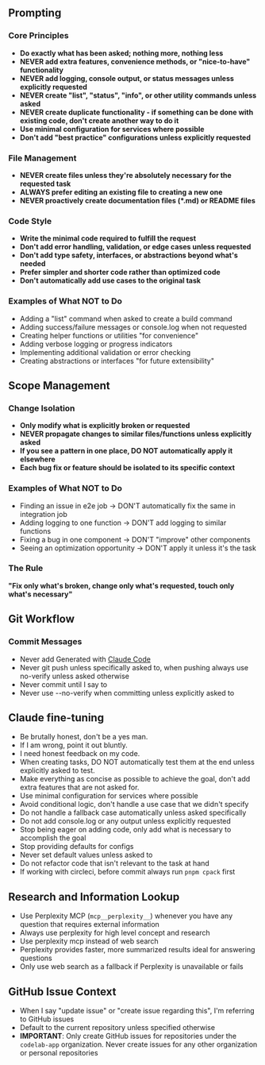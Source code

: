 ## Prompting

### Core Principles

- **Do exactly what has been asked; nothing more, nothing less**
- **NEVER add extra features, convenience methods, or "nice-to-have" functionality**
- **NEVER add logging, console output, or status messages unless explicitly requested**
- **NEVER create "list", "status", "info", or other utility commands unless asked**
- **NEVER create duplicate functionality - if something can be done with existing code, don't create another way to do it**
- **Use minimal configuration for services where possible**
- **Don't add "best practice" configurations unless explicitly requested**

### File Management

- **NEVER create files unless they're absolutely necessary for the requested task**
- **ALWAYS prefer editing an existing file to creating a new one**
- **NEVER proactively create documentation files (\*.md) or README files**

### Code Style

- **Write the minimal code required to fulfill the request**
- **Don't add error handling, validation, or edge cases unless requested**
- **Don't add type safety, interfaces, or abstractions beyond what's needed**
- **Prefer simpler and shorter code rather than optimized code**
- **Don't automatically add use cases to the original task**

### Examples of What NOT to Do

- Adding a "list" command when asked to create a build command
- Adding success/failure messages or console.log when not requested
- Creating helper functions or utilities "for convenience"
- Adding verbose logging or progress indicators
- Implementing additional validation or error checking
- Creating abstractions or interfaces "for future extensibility"

## Scope Management

### Change Isolation

- **Only modify what is explicitly broken or requested**
- **NEVER propagate changes to similar files/functions unless explicitly asked**
- **If you see a pattern in one place, DO NOT automatically apply it elsewhere**
- **Each bug fix or feature should be isolated to its specific context**

### Examples of What NOT to Do

- Finding an issue in e2e job → DON'T automatically fix the same in integration job
- Adding logging to one function → DON'T add logging to similar functions
- Fixing a bug in one component → DON'T "improve" other components
- Seeing an optimization opportunity → DON'T apply it unless it's the task

### The Rule

**"Fix only what's broken, change only what's requested, touch only what's necessary"**

## Git Workflow

### Commit Messages

- Never add Generated with [Claude Code](https://claude.ai/code)
- Never git push unless specifically asked to, when pushing always use no-verify unless asked otherwise
- Never commit until I say to
- Never use --no-verify when committing unless explicitly asked to

## Claude fine-tuning

- Be brutally honest, don't be a yes man.
- If I am wrong, point it out bluntly.
- I need honest feedback on my code.
- When creating tasks, DO NOT automatically test them at the end unless explicitly asked to test.
- Make everything as concise as possible to achieve the goal, don't add extra features that are not asked for.
- Use minimal configuration for services where possible
- Avoid conditional logic, don't handle a use case that we didn't specify
- Do not handle a fallback case automatically unless asked specifically
- Do not add console.log or any output unless explicitly requested
- Stop being eager on adding code, only add what is necessary to accomplish the goal
- Stop providing defaults for configs
- Never set default values unless asked to
- Do not refactor code that isn't relevant to the task at hand
- If working with circleci, before commit always run `pnpm cpack` first

## Research and Information Lookup

- Use Perplexity MCP (`mcp__perplexity__`) whenever you have any question that requires external information
- Always use perplexity for high level concept and research
- Use perplexity mcp instead of web search
- Perplexity provides faster, more summarized results ideal for answering questions
- Only use web search as a fallback if Perplexity is unavailable or fails

## GitHub Issue Context

- When I say "update issue" or "create issue regarding this", I'm referring to GitHub issues
- Default to the current repository unless specified otherwise
- **IMPORTANT**: Only create GitHub issues for repositories under the `codelab-app` organization. Never create issues for any other organization or personal repositories
